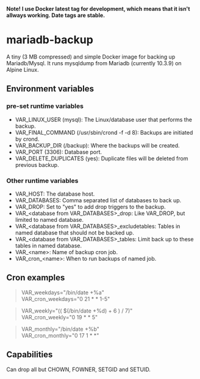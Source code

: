 **Note! I use Docker latest tag for development, which means that it isn't allways working. Date tags are stable.**

# mariadb-backup
A tiny (3 MB compressed) and simple Docker image for backing up Mariadb/Mysql. It runs mysqldump from Mariadb (currently 10.3.9) on Alpine Linux.

## Environment variables
### pre-set runtime variables
* VAR_LINUX_USER (mysql): The Linux/database user that performs the backup.
* VAR_FINAL_COMMAND (/usr/sbin/crond -f -d 8): Backups are initiated by crond.
* VAR_BACKUP_DIR (/backup): Where the backups will be created.
* VAR_PORT (3306): Database port.
* VAR_DELETE_DUPLICATES (yes): Duplicate files will be deleted from previous backup.

### Other runtime variables
* VAR_HOST: The database host.
* VAR_DATABASES: Comma separated list of databases to back up.
* VAR_DROP: Set to "yes" to add drop triggers to the backup.
* VAR_&lt;database from VAR_DATABASES&gt;_drop: Like VAR_DROP, but limited to named database.
* VAR_&lt;database from VAR_DATABASES&gt;_excludetables: Tables in named database that should not be backed up.
* VAR_&lt;database from VAR_DATABASES&gt;_tables: Limit back up to these tables in named database.
* VAR_&lt;name&gt;: Name of backup cron job.
* VAR_cron_&lt;name&gt;: When to run backups of named job.

## Cron examples
>VAR_weekdays="/bin/date +%a"  
VAR_cron_weekdays="0 21 \* \* 1-5"

>VAR_weekly="(( $(/bin/date +%d) + 6 ) / 7)"  
VAR_cron_weekly="0 19 \* \* 5"

>VAR_monthly="/bin/date +%b"  
VAR_cron_monthly="0 17 1 * *"

## Capabilities
Can drop all but CHOWN, FOWNER, SETGID and SETUID.
